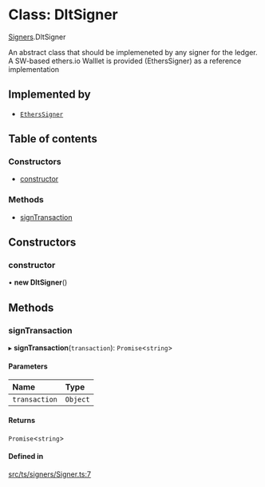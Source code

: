 # Class: DltSigner

[Signers](../modules/Signers.md).DltSigner

An abstract class that should be implemeneted by any signer for the ledger.
A SW-based ethers.io Walllet is provided (EthersSigner) as a reference implementation

## Implemented by

- [`EthersSigner`](Signers.EthersSigner.md)

## Table of contents

### Constructors

- [constructor](Signers.DltSigner.md#constructor)

### Methods

- [signTransaction](Signers.DltSigner.md#signtransaction)

## Constructors

### constructor

• **new DltSigner**()

## Methods

### signTransaction

▸ **signTransaction**(`transaction`): `Promise`<`string`\>

#### Parameters

| Name | Type |
| :------ | :------ |
| `transaction` | `Object` |

#### Returns

`Promise`<`string`\>

#### Defined in

[src/ts/signers/Signer.ts:7](https://gitlab.com/i3-market/code/wp3/t3.2/conflict-resolution/non-repudiation-library/-/blob/1e88c9a/src/ts/signers/Signer.ts#L7)
